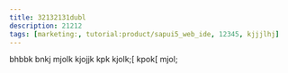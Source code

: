 ```yaml
---
title: 32132131dubl
description: 21212
tags: [marketing:, tutorial:product/sapui5_web_ide, 12345, kjjjlhj]
---
```

bhbbk
bnkj
mjolk
kjojjk
kpk
kjolk;[
kpok[
mjol;
